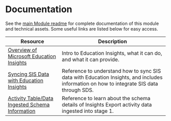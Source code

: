 # Documentation

See the [main Module readme](https://github.com/microsoft/OpenEduAnalytics/tree/main/modules/Microsoft_Data/Microsoft_Education_Insights) for complete documentation of this module and technical assets. Some useful links are listed below for easy access.

| Resource | Description |
| --- | --- |
| [Overview of Microsoft Education Insights](https://docs.microsoft.com/en-us/microsoftteams/class-insights) | Intro to Education Insights, what it can do, and what it can provide. |
| [Syncing SIS Data with Education Insights](https://docs.microsoft.com/en-us/microsoftteams/education-insights-sis-data-sync) | Reference to understand how to sync SIS data with Education Insights, and includes information on how to integrate SIS data through SDS. |
| [Activity Table/Data Ingested Schema Information](https://docs.microsoft.com/en-us/schooldatasync/ads-activity-signals-export-for-oea-insights-module) | Reference to learn about the schema details of Insights Export activity data ingested into stage 1. |
